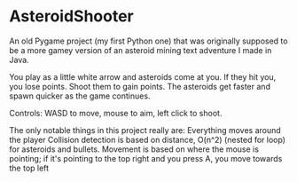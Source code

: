 # AsteroidShooter

An old Pygame project (my first Python one) that was originally supposed to be a more gamey version of an asteroid mining text adventure I made in Java.

You play as a little white arrow and asteroids come at you. If they hit you, you lose points. Shoot them to gain points. The asteroids get faster and spawn quicker as the game continues. 

Controls:
WASD to move, mouse to aim, left click to shoot.

The only notable things in this project really are:
  Everything moves around the player
  Collision detection is based on distance, O(n^2) (nested for loop) for asteroids and bullets.
  Movement is based on where the mouse is pointing; if it's pointing to the top right and you press A, you move towards the top left
